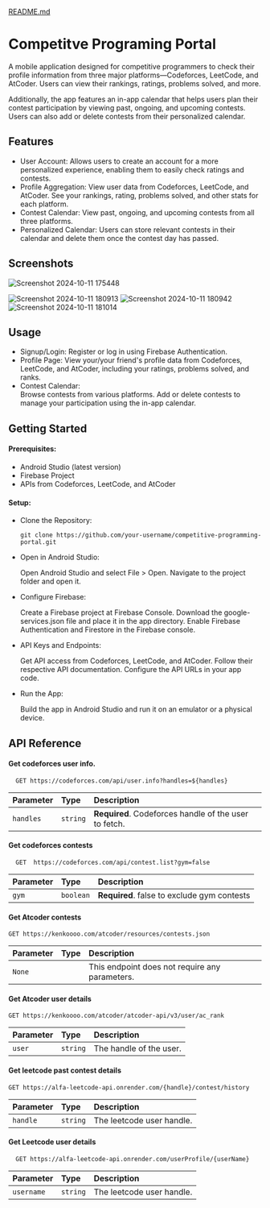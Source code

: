 [README.md](https://github.com/user-attachments/files/17346453/README.md)
# Competitve Programing Portal

A mobile application designed for competitive programmers to check their profile information from three major platforms—Codeforces, LeetCode, and AtCoder. Users can view their rankings, ratings, problems solved, and more.

Additionally, the app features an in-app calendar that helps users plan their contest participation by viewing past, ongoing, and upcoming contests. Users can also add or delete contests from their personalized calendar.




## Features

- User Account: Allows users to create an account for a more personalized experience, enabling them to easily check ratings and contests.
- Profile Aggregation: View user data from Codeforces, LeetCode, and AtCoder. See your rankings, rating, problems solved, and other stats for each platform.
- Contest Calendar: View past, ongoing, and upcoming contests from all three platforms.
- Personalized Calendar: Users can store relevant contests in their calendar and delete them once the contest day has passed.


## Screenshots
![Screenshot 2024-10-11 175448](https://github.com/user-attachments/assets/cfa1a05e-06ae-4118-9c2c-697398b6dd9c)

![Screenshot 2024-10-11 180913](https://github.com/user-attachments/assets/2e11dcb1-0c14-468f-9421-0f17b407ccaa)
![Screenshot 2024-10-11 180942](https://github.com/user-attachments/assets/d0a42a4a-833e-4448-98e8-db28ccc30255)
![Screenshot 2024-10-11 181014](https://github.com/user-attachments/assets/d91a5e0b-f591-4d26-9787-de1103cba887)




## Usage

- Signup/Login:
    Register or log in using Firebase Authentication.
- Profile Page:
    View your/your friend's profile data from Codeforces, LeetCode, and AtCoder, including your ratings, problems solved, and ranks.
- Contest Calendar:  
    Browse contests from various platforms.
    Add or delete contests to manage your participation using the in-app calendar.


## Getting Started
#### Prerequisites:
  -  Android Studio (latest version)
  - Firebase Project
  - APIs from Codeforces, LeetCode, and AtCoder
#### Setup:
- Clone the Repository:

      git clone https://github.com/your-username/competitive-programming-portal.git
- Open in Android Studio:

    Open Android Studio and select File > Open.
    Navigate to the project folder and open it.
- Configure Firebase:

    Create a Firebase project at Firebase Console.
    Download the google-services.json file and place it in the app directory.
    Enable Firebase Authentication and Firestore in the Firebase console.
- API Keys and Endpoints:

    Get API access from Codeforces, LeetCode, and AtCoder. Follow their respective API documentation.
    Configure the API URLs in your app code.
- Run the App:

    Build the app in Android Studio and run it on an emulator or a physical device.


## API Reference

#### Get codeforces user info.

```http
  GET https://codeforces.com/api/user.info?handles=${handles}
```

| Parameter | Type     | Description                |
| :-------- | :------- | :------------------------- |
| `handles` | `string` | **Required**. Codeforces handle of the user to fetch. |

#### Get codeforces contests

```http
  GET  https://codeforces.com/api/contest.list?gym=false
```

| Parameter | Type     | Description                       |
| :-------- | :------- | :-------------------------------- |
| `gym`      | `boolean` | **Required**. false to exclude gym contests |

#### Get Atcoder contests
```http
GET https://kenkoooo.com/atcoder/resources/contests.json
```
| Parameter | Type     | Description                       |
| :-------- | :------- | :-------------------------------- |
| `None`      |  | This endpoint does not require any parameters. |

#### Get Atcoder user details
```http
GET https://kenkoooo.com/atcoder/atcoder-api/v3/user/ac_rank
```
| Parameter | Type     | Description                       |
| :-------- | :------- | :-------------------------------- |
| `user`      | `string` | The handle of the user. |



#### Get leetcode past contest details
```http
GET https://alfa-leetcode-api.onrender.com/{handle}/contest/history
```
| Parameter | Type     | Description                       |
| :-------- | :------- | :-------------------------------- |
| `handle`      | `string` | The leetcode user handle. |

#### Get Leetcode user details
```http
  GET https://alfa-leetcode-api.onrender.com/userProfile/{userName}
```
| Parameter | Type     | Description                       |
| :-------- | :------- | :-------------------------------- |
| `username` | `string` | The leetcode user handle. |

